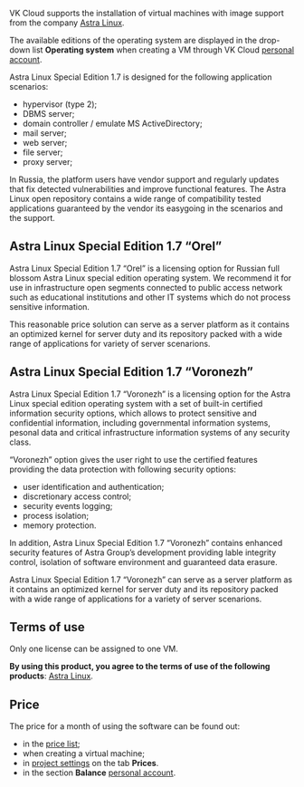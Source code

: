 VK Cloud supports the installation of virtual machines with image support from the company [Astra Linux](https://astralinux.ru).

The available editions of the operating system are displayed in the drop-down list **Operating system** when creating a VM through VK Cloud [personal account](https://msk.cloud.vk.com/app/services/infra/servers/add).

Astra Linux Speсial Edition 1.7 is designed for the following application scenarios:

- hypervisor (type 2);
- DBMS server;
- domain controller / emulate MS ActiveDirectory;
- mail server;
- web server;
- file server;
- proxy server;

In Russia, the platform users have vendor support and regularly updates that fix detected vulnerabilities and improve functional features. The Astra Linux open repository contains a wide range of compatibility tested applications guaranteed by the vendor its easygoing in the scenarios and the support.

## Astra Linux Special Edition 1.7 “Orel”

Astra Linux Special Edition 1.7 “Orel” is a licensing option for Russian full blossom Astra Linux special edition operating system. We recommend it for use in infrastructure open segments connected to public access network such as educational institutions and other IT systems which do not process sensitive information.

This reasonable price solution can serve as a server platform as it contains an optimized kernel for server duty and its repository packed with a wide range of applications for variety of server scenarions.

## Astra Linux Special Edition 1.7 “Voronezh”

Astra Linux Special Edition 1.7 “Voronezh” is a licensing option for the Astra Linux special edition operating system with a set of built-in certified information security options, which allows to protect sensitive and confidential information, including governmental information systems, pesonal data and critical infrastructure information systems of any security class.

“Voronezh” option gives the user right to use the certified features providing the data protection with following security options:

- user identification and authentication;
- discretionary access control;
- security events logging;
- process isolation;
- memory protection.

In addition, Astra Linux Special Edition 1.7 “Voronezh” contains enhanced security features of Astra Group’s development providing lable integrity control, isolation of software environment and guaranteed data erasure.

Astra Linux Special Edition 1.7 “Voronezh” can serve as a server platform as it contains an optimized kernel for server duty and its repository packed with a wide range of applications for a variety of server scenarions.

## Terms of use

Only one license can be assigned to one VM.

**By using this product, you agree to the terms of use of the following products**: [Astra Linux](https://astralinux.ru/info/law/).

## Price

The price for a month of using the software can be found out:

- in the [price list](https://mcs.mail.ru/pricelist);
- when creating a virtual machine;
- in [project settings](https://msk.cloud.vk.com/app/en/project/) on the tab **Prices**.
- in the section **Balance** [personal account](https://msk.cloud.vk.com/app/en/services/billing).
